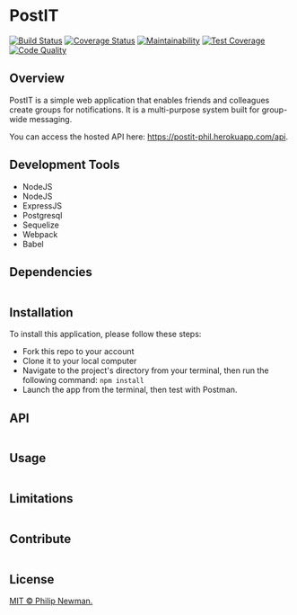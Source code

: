 # PostIT

[![Build Status](https://travis-ci.org/Philipeano/post-it.svg)](https://travis-ci.org/Philipeano/post-it)
[![Coverage Status](https://coveralls.io/repos/github/Philipeano/post-it/badge.svg)](https://coveralls.io/github/Philipeano/post-it)
[![Maintainability](https://api.codeclimate.com/v1/badges/cce4bd525b5ba150b8b0/maintainability)](https://codeclimate.com/github/Philipeano/post-it/maintainability)
[![Test Coverage](https://api.codeclimate.com/v1/badges/cce4bd525b5ba150b8b0/test_coverage)](https://codeclimate.com/github/Philipeano/post-it/test_coverage)
[![Code Quality](https://img.shields.io/badge/Protected%20by-Hound-blue.svg)](https://houndci.com/Philipeano/post-it)

## Overview
PostIT is a simple web application that enables friends and colleagues create groups for notifications. It is a multi-purpose system built for group-wide messaging.  

You can access the hosted API here: https://postit-phil.herokuapp.com/api. 

## Development Tools

- NodeJS
- NodeJS
- ExpressJS
- Postgresql
- Sequelize
- Webpack
- Babel

## Dependencies

```
```

## Installation
To install this application, please follow these steps:

- Fork this repo to your account
- Clone it to your local computer
- Navigate to the project's directory from your terminal, then run the following command: ```npm install```
- Launch the app from the terminal, then test with Postman.

## API

```
```

## Usage

```
```

## Limitations

```
```

## Contribute

```
```

## License
[MIT © Philip Newman.](../LICENSE)
